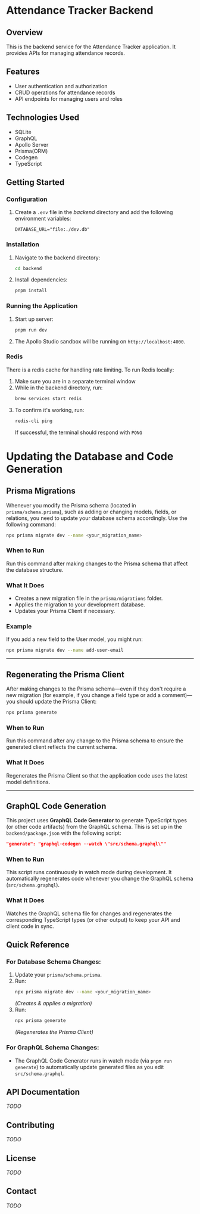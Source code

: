 # Attendance Tracker Backend

## Overview

This is the backend service for the Attendance Tracker application. It provides APIs for managing attendance records.

## Features

- User authentication and authorization
- CRUD operations for attendance records
- API endpoints for managing users and roles

## Technologies Used

- SQLite
- GraphQL
- Apollo Server
- Prisma(ORM)
- Codegen
- TypeScript

## Getting Started

### Configuration

1. Create a `.env` file in the _backend_ directory and add the following environment variables:
   ```env
   DATABASE_URL="file:./dev.db"
   ```

### Installation

1. Navigate to the backend directory:
   ```sh
   cd backend
   ```
2. Install dependencies:
   ```sh
   pnpm install
   ```

### Running the Application

1. Start up server:
   ```sh
   pnpm run dev
   ```
2. The Apollo Studio sandbox will be running on `http://localhost:4000`.

### Redis

There is a redis cache for handling rate limiting. To run Redis locally:

1. Make sure you are in a separate terminal window
2. While in the backend directory, run:
   ```sh
   brew services start redis
   ```
3. To confirm it's working, run:
   ```sh
   redis-cli ping
   ```
   If successful, the terminal should respond with `PONG`

# Updating the Database and Code Generation

## Prisma Migrations

Whenever you modify the Prisma schema (located in `prisma/schema.prisma`), such as adding or changing models, fields, or relations, you need to update your database schema accordingly. Use the following command:

```bash
npx prisma migrate dev --name <your_migration_name>
```

### When to Run

Run this command after making changes to the Prisma schema that affect the database structure.

### What It Does

- Creates a new migration file in the `prisma/migrations` folder.
- Applies the migration to your development database.
- Updates your Prisma Client if necessary.

### Example

If you add a new field to the User model, you might run:

```bash
npx prisma migrate dev --name add-user-email
```

---

## Regenerating the Prisma Client

After making changes to the Prisma schema—even if they don't require a new migration (for example, if you change a field type or add a comment)—you should update the Prisma Client:

```bash
npx prisma generate
```

### When to Run

Run this command after any change to the Prisma schema to ensure the generated client reflects the current schema.

### What It Does

Regenerates the Prisma Client so that the application code uses the latest model definitions.

---

## GraphQL Code Generation

This project uses **GraphQL Code Generator** to generate TypeScript types (or other code artifacts) from the GraphQL schema. This is set up in the `backend/package.json` with the following script:

```json
"generate": "graphql-codegen --watch \"src/schema.graphql\""
```

### When to Run

This script runs continuously in watch mode during development. It automatically regenerates code whenever you change the GraphQL schema (`src/schema.graphql`).

### What It Does

Watches the GraphQL schema file for changes and regenerates the corresponding TypeScript types (or other output) to keep your API and client code in sync.

## Quick Reference

### For Database Schema Changes:

1. Update your `prisma/schema.prisma`.
2. Run:
   ```bash
   npx prisma migrate dev --name <your_migration_name>
   ```
   _(Creates & applies a migration)_
3. Run:
   ```bash
   npx prisma generate
   ```
   _(Regenerates the Prisma Client)_

### For GraphQL Schema Changes:

- The GraphQL Code Generator runs in watch mode (via `pnpm run generate`) to automatically update generated files as you edit `src/schema.graphql`.

## API Documentation

_TODO_

<!-- Detailed API documentation can be found [here](link_to_api_documentation). -->

## Contributing

_TODO_

<!--
Contributions are welcome! Please read the [contributing guidelines](link_to_contributing_guidelines) first. -->

## License

_TODO_

<!-- This project is licensed under the MIT License. See the [LICENSE](link_to_license_file) file for details. -->

## Contact

_TODO_

<!-- For any questions or feedback, please contact [yourname](mailto:your.email@example.com). -->
